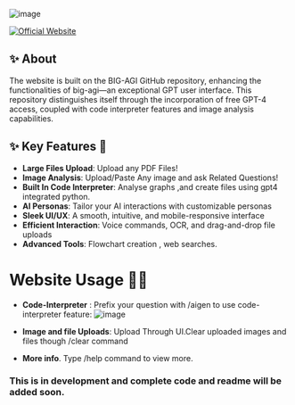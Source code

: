 ![image](https://github.com/nextgen-user/freegpt4plus/assets/150797204/9b0e1232-4791-4d61-b949-16f9eb284c22)

[![Official Website](https://img.shields.io/badge/CoolAGI_Website-%23096bde?style=for-the-badge&logo=vercel&label=launch)](https://coolagi.vercel.app/)

## ✨ About 
The website is built on the BIG-AGI GitHub repository, enhancing the functionalities of big-agi—an exceptional GPT user interface. This repository distinguishes itself through the incorporation of free GPT-4 access, coupled with code interpreter features and image analysis capabilities.

## ✨ Key Features 👊

- **Large Files Upload**: Upload any PDF Files!
- **Image Analysis**: Upload/Paste Any image and ask Related Questions!
- **Built In Code Interpreter**: Analyse graphs ,and create  files using gpt4 integrated python.
- **AI Personas**: Tailor your AI interactions with customizable personas
- **Sleek UI/UX**: A smooth, intuitive, and mobile-responsive interface
- **Efficient Interaction**: Voice commands, OCR, and drag-and-drop file uploads
- **Advanced Tools**: Flowchart creation , web searches.

# Website Usage 👨‍💻
- **Code-Interpreter** : Prefix your question with /aigen to use code-interpreter feature:
![image](https://github.com/nextgen-user/Open-GPT-4-PLUS/assets/150797204/586962db-91b2-4ef7-81d2-79a2f74e6e47)

- **Image and file Uploads**:
Upload Through UI.Clear uploaded images and files though /clear command

- **More info**.
Type /help command to view more.


### This is in development and complete code and readme will be added soon.


